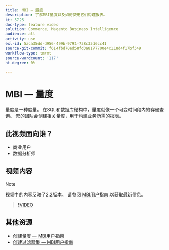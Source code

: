 ```yaml
---
title: MBI — 量度
description: 了解MBI量度以及如何使用它们构建报表。
kt: 5725
doc-type: feature video
solution: Commerce, Magento Business Intelligence
audience: all
activity: use
exl-id: 5aca35dd-d956-499b-9791-738c33d6cc41
source-git-commit: f614fbd70ed58fd3a8177700e4c118d4f17bf349
workflow-type: tm+mt
source-wordcount: '117'
ht-degree: 0%

---
```


# MBI — 量度

量度是一种度量。 在SQL和数据库结构中，量度就像一个可变时间段内的存储查询。 您的团队会创建相关量度，用于构建业务所需的报表。

## 此视频面向谁？

- 商业用户
- 数据分析师

## 视频内容

>[!NOTE]
>
>视频中的内容反映了2.2版本。 请参阅 [MBI用户指南](https://experienceleague.adobe.com/docs/commerce-business-intelligence/mbi/guide-overview.html) 以获取最新信息。

>[!VIDEO](https://video.tv.adobe.com/v/35980?quality=12&learn=on)

## 其他资源

- [创建量度 — MBI用户指南](https://experienceleague.adobe.com/docs/commerce-business-intelligence/mbi/build/reports/ess-manage-data-metrics.html)
- [创建过滤器集 — MBI用户指南](https://experienceleague.adobe.com/docs/commerce-business-intelligence/mbi/build/reports/ess-manage-data-filters.html)
